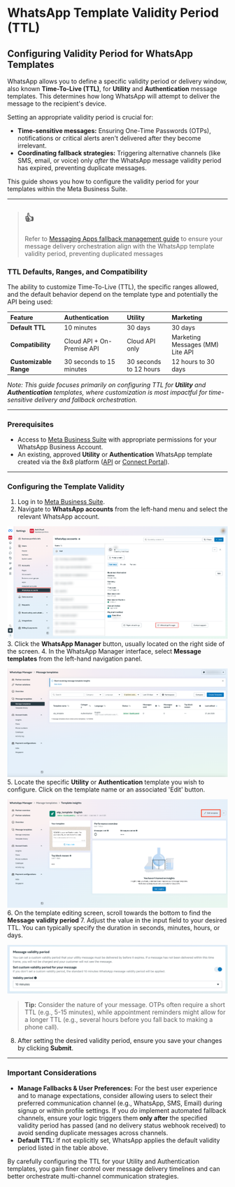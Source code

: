 # WhatsApp Template Validity Period (TTL)

## Configuring Validity Period for WhatsApp Templates

WhatsApp allows you to define a specific validity period or delivery window, also known **Time-To-Live (TTL)**, for **Utility** and **Authentication** message templates. This determines how long WhatsApp will attempt to deliver the message to the recipient's device.

Setting an appropriate validity period is crucial for:

* **Time-sensitive messages:** Ensuring One-Time Passwords (OTPs), notifications or critical alerts aren't delivered after they become irrelevant.
* **Coordinating fallback strategies:** Triggering alternative channels (like SMS, email, or voice) only *after* the WhatsApp message validity period has expired, preventing duplicate messages.

This guide shows you how to configure the validity period for your templates within the Meta Business Suite.

---

> 👍
> -
>
> Refer to [Messaging Apps fallback management guide](/connect/reference/chatapps-fallback-management) to ensure your message delivery orchestration align with the WhatsApp template validity period, preventing duplicated messages
>
>

### TTL Defaults, Ranges, and Compatibility

The ability to customize Time-To-Live (TTL), the specific ranges allowed, and the default behavior depend on the template type and potentially the API being used:

| Feature                | Authentication             | Utility                | Marketing                        |
| :--------------------- | :------------------------- | :--------------------- | :------------------------------- |
| **Default TTL**        | 10 minutes                 | 30 days                | 30 days                          |
| **Compatibility**      | Cloud API + On-Premise API | Cloud API only         | Marketing Messages (MM) Lite API |
| **Customizable Range** | 30 seconds to 15 minutes   | 30 seconds to 12 hours | 12 hours to 30 days              |

*Note: This guide focuses primarily on configuring TTL for **Utility** and **Authentication** templates, where customization is most impactful for time-sensitive delivery and fallback orchestration.*

---

### Prerequisites

* Access to [Meta Business Suite](https://business.facebook.com/latest/settings/) with appropriate permissions for your WhatsApp Business Account.
* An existing, approved **Utility** or **Authentication** WhatsApp template created via the 8x8 platform ([API](/connect/reference/add-whatsapp-template) or [Connect Portal](/connect/docs/whatsapp-templates-management#creating-templates)).

---

### Configuring the Template Validity

1. Log in to [Meta Business Suite](https://business.facebook.com/latest/settings/).
2. Navigate to **WhatsApp accounts** from the left-hand menu and select the relevant WhatsApp account.

![image](../images/d884e58ee928e9d74b52b644d28a9109fc3e931a95335f57164c362e50948be7-image.png)
3. Click the **WhatsApp Manager** button, usually located on the right side of the screen.
4. In the WhatsApp Manager interface, select **Message templates** from the left-hand navigation panel.  

![image](../images/f0e373550e092bdeb1785dc472836f74438411e34d860687b9a041ba16e2ae13-image.png)
5. Locate the specific **Utility** or **Authentication** template you wish to configure. Click on the template name or an associated 'Edit' button.  

![image](../images/7a1fae0359ae0a3ed2a7de28018abba9139a1fa3c929cb819c1189db8fbe4c52-image.png)
6. On the template editing screen, scroll towards the bottom to find the **Message validity period**
7. Adjust the value in the input field to your desired TTL. You can typically specify the duration in seconds, minutes, hours, or days.  

![image](../images/c2d8279519f731a7d15266581c48ccfe57e5184dc1fc24487d9754c832f379ff-image.png)

>
> **Tip:** Consider the nature of your message. OTPs often require a short TTL (e.g., 5-15 minutes), while appointment reminders might allow for a longer TTL (e.g., several hours before you fall back to making a phone call).
>
>
>
8. After setting the desired validity period, ensure you save your changes by clicking **Submit**.

---

### Important Considerations

* **Manage Fallbacks & User Preferences:** For the best user experience and to manage expectations, consider allowing users to select their preferred communication channel (e.g., WhatsApp, SMS, Email) during signup or within profile settings. If you *do* implement automated fallback channels, ensure your logic triggers them **only after** the specified validity period has passed (and no delivery status webhook received) to avoid sending duplicate messages across channels.
* **Default TTL:** If not explicitly set, WhatsApp applies the default validity period listed in the table above.

By carefully configuring the TTL for your Utility and Authentication templates, you gain finer control over message delivery timelines and can better orchestrate multi-channel communication strategies.
